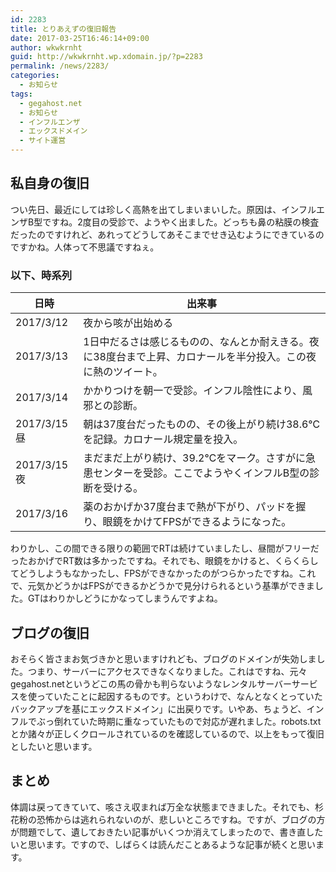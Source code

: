 ```yaml
---
id: 2283
title: とりあえずの復旧報告
date: 2017-03-25T16:46:14+09:00
author: wkwkrnht
guid: http://wkwkrnht.wp.xdomain.jp/?p=2283
permalink: /news/2283/
categories:
  - お知らせ
tags:
  - gegahost.net
  - お知らせ
  - インフルエンザ
  - エックスドメイン
  - サイト運営
---
```

## 私自身の復旧

つい先日、最近にしては珍しく高熱を出てしまいまいした。原因は、インフルエンザB型ですね。2度目の受診で、ようやく出ました。どっちも鼻の粘膜の検査だったのですけれど、あれってどうしてあそこまでせき込むようにできているのですかね。人体って不思議ですねぇ。

### 以下、時系列

| 日時          | 出来事                                                      |
| ----------- | -------------------------------------------------------- |
| 2017/3/12   | 夜から咳が出始める                                                |
| 2017/3/13   | 1日中だるさは感じるものの、なんとか耐えきる。夜に38度台まで上昇、カロナールを半分投入。この夜に熱のツイート。 |
| 2017/3/14   | かかりつけを朝一で受診。インフル陰性により、風邪との診断。                            |
| 2017/3/15 昼 | 朝は37度台だったものの、その後上がり続け38.6℃を記録。カロナール規定量を投入。               |
| 2017/3/15 夜 | まだまだ上がり続け、39.2℃をマーク。さすがに急患センターを受診。ここでようやくインフルB型の診断を受ける。  |
| 2017/3/16   | 薬のおかげか37度台まで熱が下がり、パッドを握り、眼鏡をかけてFPSができるようになった。            |

わりかし、この間できる限りの範囲でRTは続けていましたし、昼間がフリーだったおかげでRT数は多かったですね。それでも、眼鏡をかけると、くらくらしてどうしようもなかったし、FPSができなかったのがつらかったですね。これで、元気かどうかはFPSができるかどうかで見分けられるという基準ができました。GTはわりかしどうにかなってしまうんですよね。

## ブログの復旧

おそらく皆さまお気づきかと思いますけれども、ブログのドメインが失効しました。つまり、サーバーにアクセスできなくなりました。これはですね、元々gegahost.netというどこの馬の骨かも判らないようなレンタルサーバーサービスを使っていたことに起因するものです。というわけで、なんとなくとっていたバックアップを基にエックスドメイン」に出戻りです。いやあ、ちょうど、インフルでぶっ倒れていた時期に重なっていたもので対応が遅れました。robots.txtとか諸々が正しくクロールされているのを確認しているので、以上をもって復旧としたいと思います。

## まとめ

体調は戻ってきていて、咳さえ収まれば万全な状態まできました。それでも、杉花粉の恐怖からは逃れられないのが、悲しいところですね。ですが、ブログの方が問題でして、遺しておきたい記事がいくつか消えてしまったので、書き直したいと思います。ですので、しばらくは読んだことあるような記事が続くと思います。